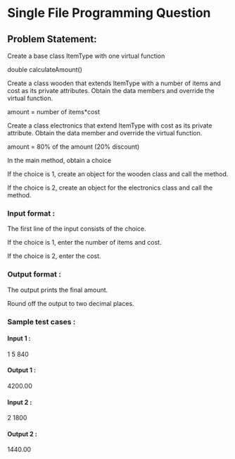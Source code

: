 # Single File Programming Question

## Problem Statement:

Create a base class ItemType with one virtual function

double calculateAmount()

Create a class wooden that extends ItemType with a number of items and cost as its private attributes. Obtain the data members and override the virtual function.

amount = number of items\*cost

Create a class electronics that extend ItemType with cost as its private attribute. Obtain the data member and override the virtual function.

amount = 80% of the amount (20% discount)

In the main method, obtain a choice

If the choice is 1, create an object for the wooden class and call the method.

If the choice is 2, create an object for the electronics class and call the method.

### Input format :

The first line of the input consists of the choice.

If the choice is 1, enter the number of items and cost.

If the choice is 2, enter the cost.

### Output format :

The output prints the final amount.

Round off the output to two decimal places.

### Sample test cases :

#### Input 1 :

1
5 840

#### Output 1 :

4200.00

#### Input 2 :

2
1800

#### Output 2 :

1440.00
